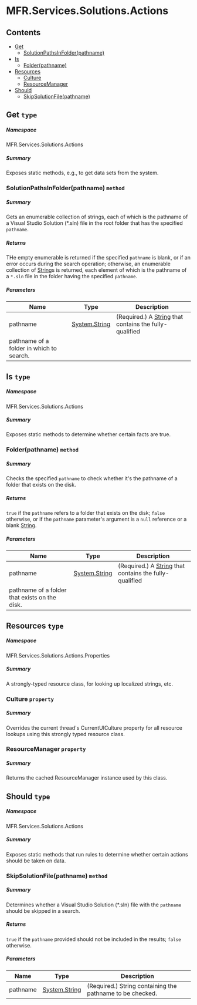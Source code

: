 <a name='assembly'></a>
# MFR.Services.Solutions.Actions

## Contents

- [Get](#T-MFR-Services-Solutions-Actions-Get 'MFR.Services.Solutions.Actions.Get')
  - [SolutionPathsInFolder(pathname)](#M-MFR-Services-Solutions-Actions-Get-SolutionPathsInFolder-System-String- 'MFR.Services.Solutions.Actions.Get.SolutionPathsInFolder(System.String)')
- [Is](#T-MFR-Services-Solutions-Actions-Is 'MFR.Services.Solutions.Actions.Is')
  - [Folder(pathname)](#M-MFR-Services-Solutions-Actions-Is-Folder-System-String- 'MFR.Services.Solutions.Actions.Is.Folder(System.String)')
- [Resources](#T-MFR-Services-Solutions-Actions-Properties-Resources 'MFR.Services.Solutions.Actions.Properties.Resources')
  - [Culture](#P-MFR-Services-Solutions-Actions-Properties-Resources-Culture 'MFR.Services.Solutions.Actions.Properties.Resources.Culture')
  - [ResourceManager](#P-MFR-Services-Solutions-Actions-Properties-Resources-ResourceManager 'MFR.Services.Solutions.Actions.Properties.Resources.ResourceManager')
- [Should](#T-MFR-Services-Solutions-Actions-Should 'MFR.Services.Solutions.Actions.Should')
  - [SkipSolutionFile(pathname)](#M-MFR-Services-Solutions-Actions-Should-SkipSolutionFile-System-String- 'MFR.Services.Solutions.Actions.Should.SkipSolutionFile(System.String)')

<a name='T-MFR-Services-Solutions-Actions-Get'></a>
## Get `type`

##### Namespace

MFR.Services.Solutions.Actions

##### Summary

Exposes static methods, e.g., to get data sets from the system.

<a name='M-MFR-Services-Solutions-Actions-Get-SolutionPathsInFolder-System-String-'></a>
### SolutionPathsInFolder(pathname) `method`

##### Summary

Gets an enumerable collection of strings, each of which is the pathname of a
Visual Studio Solution (*.sln) file in the root folder that has the specified
`pathname`.

##### Returns

THe empty enumerable is returned if the specified
`pathname` is blank, or if an error occurs during the search
operation; otherwise, an enumerable collection of
[String](http://msdn.microsoft.com/query/dev14.query?appId=Dev14IDEF1&l=EN-US&k=k:System.String 'System.String')s is returned, each element of which is the
pathname of a `*.sln` file in the folder having the specified
`pathname`.

##### Parameters

| Name | Type | Description |
| ---- | ---- | ----------- |
| pathname | [System.String](http://msdn.microsoft.com/query/dev14.query?appId=Dev14IDEF1&l=EN-US&k=k:System.String 'System.String') | (Required.) A [String](http://msdn.microsoft.com/query/dev14.query?appId=Dev14IDEF1&l=EN-US&k=k:System.String 'System.String') that contains the fully-qualified
pathname of a folder in which to search. |

<a name='T-MFR-Services-Solutions-Actions-Is'></a>
## Is `type`

##### Namespace

MFR.Services.Solutions.Actions

##### Summary

Exposes static methods to determine whether certain facts are true.

<a name='M-MFR-Services-Solutions-Actions-Is-Folder-System-String-'></a>
### Folder(pathname) `method`

##### Summary

Checks the specified `pathname` to check whether it's the
pathname of a folder that exists on the disk.

##### Returns

`true` if the `pathname` refers to
a folder that exists on the disk; `false` otherwise, or if the
`pathname` parameter's argument is a `null`
reference or a blank [String](http://msdn.microsoft.com/query/dev14.query?appId=Dev14IDEF1&l=EN-US&k=k:System.String 'System.String').

##### Parameters

| Name | Type | Description |
| ---- | ---- | ----------- |
| pathname | [System.String](http://msdn.microsoft.com/query/dev14.query?appId=Dev14IDEF1&l=EN-US&k=k:System.String 'System.String') | (Required.) A [String](http://msdn.microsoft.com/query/dev14.query?appId=Dev14IDEF1&l=EN-US&k=k:System.String 'System.String') that contains the fully-qualified
pathname of a folder that exists on the disk. |

<a name='T-MFR-Services-Solutions-Actions-Properties-Resources'></a>
## Resources `type`

##### Namespace

MFR.Services.Solutions.Actions.Properties

##### Summary

A strongly-typed resource class, for looking up localized strings, etc.

<a name='P-MFR-Services-Solutions-Actions-Properties-Resources-Culture'></a>
### Culture `property`

##### Summary

Overrides the current thread's CurrentUICulture property for all
  resource lookups using this strongly typed resource class.

<a name='P-MFR-Services-Solutions-Actions-Properties-Resources-ResourceManager'></a>
### ResourceManager `property`

##### Summary

Returns the cached ResourceManager instance used by this class.

<a name='T-MFR-Services-Solutions-Actions-Should'></a>
## Should `type`

##### Namespace

MFR.Services.Solutions.Actions

##### Summary

Exposes static methods that run rules to determine whether certain actions
should be taken on data.

<a name='M-MFR-Services-Solutions-Actions-Should-SkipSolutionFile-System-String-'></a>
### SkipSolutionFile(pathname) `method`

##### Summary

Determines whether a Visual Studio Solution (*.sln) file with the
`pathname` should be skipped in a search.

##### Returns

`true` if the `pathname` provided
should not be included in the results; `false` otherwise.

##### Parameters

| Name | Type | Description |
| ---- | ---- | ----------- |
| pathname | [System.String](http://msdn.microsoft.com/query/dev14.query?appId=Dev14IDEF1&l=EN-US&k=k:System.String 'System.String') | (Required.) String containing the pathname to be checked. |
